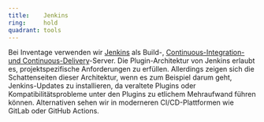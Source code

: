 ```yaml
---
title:    Jenkins  
ring:     hold  
quadrant: tools
---
```


Bei Inventage verwenden wir [Jenkins][jenkins] als Build-, [Continuous-Integration- und
Continuous-Delivery][cicd]-Server. Die Plugin-Architektur von Jenkins erlaubt es, projektspezifische Anforderungen zu
erfüllen. Allerdings zeigen sich die Schattenseiten dieser Architektur, wenn es zum Beispiel darum geht, Jenkins-Updates
zu installieren, da veraltete Plugins oder Kompatibilitätsprobleme unter den Plugins zu etlichem Mehraufwand führen
können. Alternativen sehen wir in moderneren CI/CD-Plattformen wie GitLab oder GitHub Actions.

[jenkins]: https://www.jenkins.io/
[cicd]: ../concepts-and-methods/ci-cd.html

